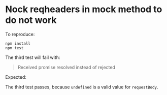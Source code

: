 # Nock reqheaders in mock method to do not work

To reproduce:

```shell
npm install
npm test
```

The third test will fail with:

> Received promise resolved instead of rejected

Expected:

The third test passes, because `undefined` is a valid value for `requestBody`.
